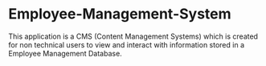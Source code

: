 # Employee-Management-System

This application is a CMS (Content Management Systems) which is created for 
non technical users to view and interact with information stored in a 
Employee Management Database. 



